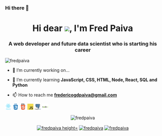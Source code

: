 
### Hi there 👋

<h1 align="center">Hi dear <img src="https://raw.githubusercontent.com/kaueMarques/kaueMarques/master/hi.gif" width="30px">, I'm Fred Paiva</h1>
<h3 align="center">A web developer and future data scientist who is starting his career</h3>
<p align="left"> <img src="https://komarev.com/ghpvc/?username=fredpaiva42" alt="fredpaiva" /> </p>

- 🔭 I’m currently working on...

- 🌱 I’m currently learning **JavaScript, CSS, HTML, Node, React, SQL and Python**

- 📫 How to reach me **fredericogdpaiva@gmail.com**


<p align="left">
<img src="https://raw.githubusercontent.com/devicons/devicon/master/icons/react/react-original-wordmark.svg" alt="react" width="20" height="20"/>
<img src="https://raw.githubusercontent.com/devicons/devicon/master/icons/css3/css3-plain-wordmark.svg" alt="css3"  width="20" height="20"/>
<img src="https://raw.githubusercontent.com/devicons/devicon/master/icons/html5/html5-original-wordmark.svg" alt="html5"  width="20" height="20"/>
<img src="https://raw.githubusercontent.com/devicons/devicon/master/icons/javascript/javascript-original.svg" alt="javascript" width="20" height="20"/>
<img src="https://raw.githubusercontent.com/devicons/devicon/master/icons/postgresql/postgresql-original-wordmark.svg" alt="postgresql" width="20" height="20"/>
<img src="https://raw.githubusercontent.com/devicons/devicon/master/icons/nodejs/nodejs-original-wordmark.svg" alt="nodejs" width="20" height="20"/></p><p align="center">
<img src="https://github-readme-stats.vercel.app/api?username=fredpaiva42&theme=dracula&show_icons=true" alt="fredpaiva"/></p>
<p align="center"><src="https://github-readme-stats.vercel.app/api/top-langs/?username=fredpaiva42&layout-compact&langs_count=16&theme=dark"/></p>


<p align="center">
<a href="https://twitter.com/Fredpaiva42" target="blank"><img align="center" src="https://cdn.jsdelivr.net/npm/simple-icons@3.0.1/icons/twitter.svg" alt="fredpaiva height="20" width="20" /></a>
<a href="https://www.linkedin.com/in/FredericoGPaiva" target="blank"><img align="center" src="https://cdn.jsdelivr.net/npm/simple-icons@3.0.1/icons/linkedin.svg" alt="fredpaiva" height="20" width="20" /></a>
<a href="https://instagram.com/fredpaiva42" target="blank"><img align="center" src="https://cdn.jsdelivr.net/npm/simple-icons@3.0.1/icons/instagram.svg" alt="fredpaiva" height="20" width="20" /></a>
</p>
